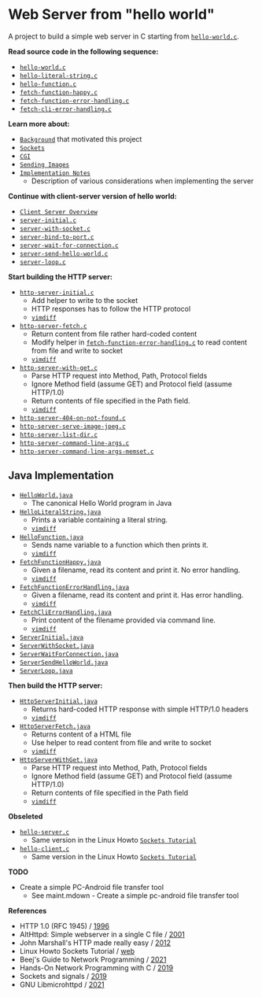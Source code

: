 # Web Server from "hello world"
A project to build a simple web server in C starting from [`hello-world.c`](txt/hello-world.c.txt).


**Read source code in the following sequence:**

- [`hello-world.c`](txt/hello-world.c.txt)
- [`hello-literal-string.c`](txt/hello-literal-string.c.txt)
- [`hello-function.c`](txt/hello-function.c.txt)
- [`fetch-function-happy.c`](txt/fetch-function-happy.c.txt)
- [`fetch-function-error-handling.c`](txt/fetch-function-error-handling.c.txt)
- [`fetch-cli-error-handling.c`](txt/fetch-cli-error-handling.c.txt)

**Learn more about:**

- [`Background`](background.md) that motivated this project
- [`Sockets`](learn-about-sockets.md)
- [`CGI`](learn-about-cgi.md)
- [`Sending Images`](learn-about-sending-images.md)
- [`Implementation Notes`](implementation-notes.md)
    - Description of various considerations when implementing the server

**Continue with client-server version of hello world:**

- [`Client Server Overview`](hello-client-server-overview.md)
- [`server-initial.c`](txt/server-initial.c.txt)
- [`server-with-socket.c`](txt/server-with-socket.c.txt)
- [`server-bind-to-port.c`](txt/server-bind-to-port.c.txt)
- [`server-wait-for-connection.c`](txt/server-wait-for-connection.c.txt)
- [`server-send-hello-world.c`](txt/server-send-hello-world.c.txt)
- [`server-loop.c`](txt/server-loop.c.txt)

**Start building the HTTP server:**

- [`http-server-initial.c`](txt/http-server-initial.c.txt)
    - Add helper to write to the socket
    - HTTP responses has to follow the HTTP protocol
    - [`vimdiff`](img/vimdiff-hello-server-initial_server-loop.png)
- [`http-server-fetch.c`](txt/http-server-fetch.c.txt)
    - Return content from file rather hard-coded content
    - Modify helper in
      [`fetch-function-error-handling.c`](txt/fetch-function-error-handling.c.txt)
      to read content from file and write to socket
    - [`vimdiff`](img/vimdiff_http-server-initial_http-server-fetch.png)
- [`http-server-with-get.c`](txt/http-server-with-get.c.txt)
    - Parse HTTP request into Method, Path, Protocol fields
    - Ignore Method field (assume GET) and Protocol field (assume HTTP/1.0)
    - Return contents of file specified in the Path field.
    - [`vimdiff`](img/vimdiff_http-server-fetch_http-server-with-get.png)
- [`http-server-404-on-not-found.c`](txt/http-server-404-on-not-found.c.txt)
- [`http-server-serve-image-jpeg.c`](txt/http-server-serve-image-jpeg.c.txt)
- [`http-server-list-dir.c`](txt/http-server-list-dir.c.txt)
- [`http-server-command-line-args.c`](txt/http-server-command-line-args.c.txt)
- [`http-server-command-line-args-memset.c`](txt/http-server-command-line-args-memset.c.txt)


## Java Implementation

- [`HelloWorld.java`](java/HelloWorld.java)
    - The canonical Hello World program in Java
- [`HelloLiteralString.java`](java/HelloLiteralString.java)
    - Prints a variable containing a literal string.
    - [`vimdiff`](img/vimdiff-HelloWorld-HelloLiteralString.png)
- [`HelloFunction.java`](java/HelloFunction.java)
    - Sends name variable to a function which then prints it.
    - [`vimdiff`](img/vimdiff-HelloLiteralString-HelloFunction.png)
- [`FetchFunctionHappy.java`](java/FetchFunctionHappy.java)
    - Given a filename, read its content and print it. No error handling.
    - [`vimdiff`](img/vimdiff-HelloFunction-FetchFunctionHappy.png)
- [`FetchFunctionErrorHandling.java`](java/FetchFunctionErrorHandling.java)
    - Given a filename, read its content and print it. Has error handling.
    - [`vimdiff`](img/vimdiff-FetchFunctionHappy-FetchFunctionErrorHandling.png)
- [`FetchCliErrorHandling.java`](java/FetchCliErrorHandling.java)
    - Print content of the filename provided via command line.
    - [`vimdiff`](img/vimdiff-FetchFunctionErrorHandling-FetchCliErrorHandling.png)
- [`ServerInitial.java`](java/ServerInitial.java)
- [`ServerWithSocket.java`](java/ServerWithSocket.java)
- [`ServerWaitForConnection.java`](java/ServerWaitForConnection.java)
- [`ServerSendHelloWorld.java`](java/ServerSendHelloWorld.java)
- [`ServerLoop.java`](java/ServerLoop.java)

**Then build the HTTP server:**

- [`HttpServerInitial.java`](java/HttpServerInitial.java)
    - Returns hard-coded HTTP response with simple HTTP/1.0 headers
    - [`vimdiff`](img/vimdiff-ServerLoop-HttpServerInitial.png)
- [`HttpServerFetch.java`](java/HttpServerFetch.java)
    - Returns content of a HTML file
    - Use helper to read content from file and write to socket
    - [`vimdiff`](img/vimdiff-HttpServerInitial-HttpServerFetch.png)
- [`HttpServerWithGet.java`](java/HttpServerWithGet.java)
    - Parse HTTP request into Method, Path, Protocol fields
    - Ignore Method field (assume GET) and Protocol field (assume
      HTTP/1.0)
    - Return contents of file specified in the Path field
    - [`vimdiff`](img/vimdiff-HttpServerFetch-HttpServerWithGet.png)


**Obseleted**

- [`hello-server.c`](txt/hello-server.c.txt)
    - Same version in the Linux Howto [`Sockets Tutorial`](https://www.linuxhowtos.org/C_C++/socket.htm)
- [`hello-client.c`](txt/hello-client.c.txt)
    - Same version in the Linux Howto [`Sockets Tutorial`](https://www.linuxhowtos.org/C_C++/socket.htm)

**TODO**

- Create a simple PC-Android file transfer tool
    - See maint.mdown - Create a simple pc-android file transfer tool


**References**

- HTTP 1.0 (RFC 1945) / [1996](https://datatracker.ietf.org/doc/html/rfc1945)
- AltHttpd: Simple webserver in a single C file / [2001](https://sqlite.org/althttpd/doc/trunk/althttpd.md)
- John Marshall's HTTP made really easy / [2012](https://jmarshall.com/easy/http/)
- Linux Howto Sockets Tutorial / [web](https://www.linuxhowtos.org/C_C++/socket.htm)
- Beej's Guide to Network Programming / [2021](http://www.beej.us/guide/bgnet/)
- Hands-On Network Programming with C / [2019](https://github.com/codeplea/Hands-On-Network-Programming-with-C)
- Sockets and signals / [2019](https://opensource.com/article/19/4/interprocess-communication-linux-networking)
- GNU Libmicrohttpd / [2021](http://www.gnu.org/software/libmicrohttpd/)

